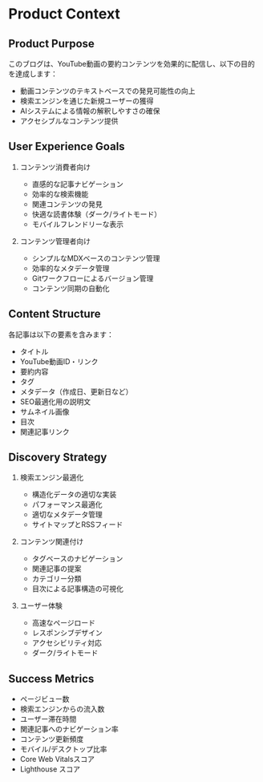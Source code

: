 # Product Context

## Product Purpose
このブログは、YouTube動画の要約コンテンツを効果的に配信し、以下の目的を達成します：
- 動画コンテンツのテキストベースでの発見可能性の向上
- 検索エンジンを通じた新規ユーザーの獲得
- AIシステムによる情報の解釈しやすさの確保
- アクセシブルなコンテンツ提供

## User Experience Goals
1. コンテンツ消費者向け
   - 直感的な記事ナビゲーション
   - 効率的な検索機能
   - 関連コンテンツの発見
   - 快適な読書体験（ダーク/ライトモード）
   - モバイルフレンドリーな表示

2. コンテンツ管理者向け
   - シンプルなMDXベースのコンテンツ管理
   - 効率的なメタデータ管理
   - Gitワークフローによるバージョン管理
   - コンテンツ同期の自動化

## Content Structure
各記事は以下の要素を含みます：
- タイトル
- YouTube動画ID・リンク
- 要約内容
- タグ
- メタデータ（作成日、更新日など）
- SEO最適化用の説明文
- サムネイル画像
- 目次
- 関連記事リンク

## Discovery Strategy
1. 検索エンジン最適化
   - 構造化データの適切な実装
   - パフォーマンス最適化
   - 適切なメタデータ管理
   - サイトマップとRSSフィード

2. コンテンツ関連付け
   - タグベースのナビゲーション
   - 関連記事の提案
   - カテゴリー分類
   - 目次による記事構造の可視化

3. ユーザー体験
   - 高速なページロード
   - レスポンシブデザイン
   - アクセシビリティ対応
   - ダーク/ライトモード

## Success Metrics
- ページビュー数
- 検索エンジンからの流入数
- ユーザー滞在時間
- 関連記事へのナビゲーション率
- コンテンツ更新頻度
- モバイル/デスクトップ比率
- Core Web Vitalsスコア
- Lighthouse スコア